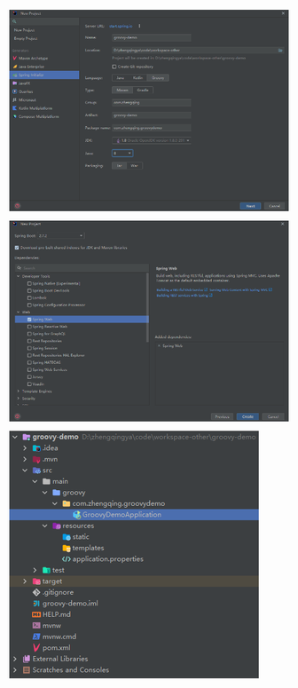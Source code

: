 ![groovy-new-project-1.png](images/groovy-new-project-1.png)

![groovy-new-project-2.png](images/groovy-new-project-2.png)

![groovy-new-project-3.png](images/groovy-new-project-3.png)